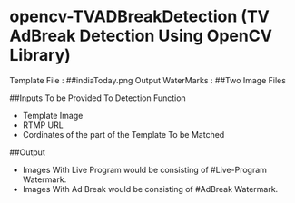 # opencv-TVADBreakDetection  (TV AdBreak Detection Using OpenCV Library)

Template File : ##indiaToday.png
Output WaterMarks : ##Two Image Files

##Inputs To be Provided To Detection Function
* Template Image
* RTMP URL
* Cordinates of the part of the Template To be Matched

##Output
* Images With Live Program would be consisting of #Live-Program Watermark.
* Images With Ad Break would be consisting of #AdBreak Watermark.
